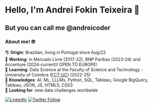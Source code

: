 # Hello, I'm Andrei Fokin Teixeira 👋

## But you can call me @andreicoder

### About me! 🤓

🌎 **Origin**: Brazilian, living in Portugal since Aug/22<br />
💼 **Working**: in Mercado Livre (2017-22), BNP Paribas (2023-24) and Accenture (2024-current)! OPEN TO EUROPE! <br />
🧩 **Learning**: Data Science at the Faculty of Science and Technology - University of Coimbra ([FCT-UC](https://github.com/topics/fctuc)) (2022-25)<br />
🧠 **Knowledges**: AI, ML, LLLMs, Python, SQL, Tableau, Google BigQuery, Tableau, JSON, JS, HTML5, CSS3<br />
🔎 **Looking for**: new data challenges worldwide<br />

[![LinkedIn](https://img.shields.io/badge/-Andrei_Fokin_Teixeira-blue?style=flat&logo=linkedin&labelColor=blue)](https://www.linkedin.com/in/andrei-fokin-teixeira-9a0360a1/)
[![Twitter Follow](https://img.shields.io/twitter/follow/AFTDEI?style=social)](https://twitter.com/AFTDEI)

